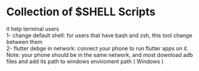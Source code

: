 # Collection of $SHELL Scripts
it help terminal users
<br>
1- change default shell: for users that have bash and zsh, this tool change between them
<br>
2- flutter debge in network: connect your phone to run flutter apps on it. Note: your phone should be in the same network, and most download adb files and add its path to windows enviroment path ( Windows )
